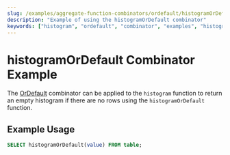 ```yaml
---
slug: /examples/aggregate-function-combinators/ordefault/histogramOrDefault
description: "Example of using the histogramOrDefault combinator"
keywords: ["histogram", "ordefault", "combinator", "examples", "histogramOrDefault"]
---
```


# histogramOrDefault Combinator Example

The [OrDefault](/sql-reference/aggregate-functions/combinators#-ordefault) combinator can be applied to the `histogram` function to return an empty histogram if there are no rows using the `histogramOrDefault` function.

## Example Usage

```sql
SELECT histogramOrDefault(value) FROM table;
```
